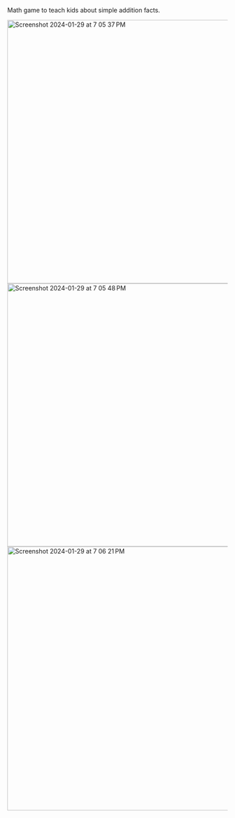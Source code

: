 Math game to teach kids about simple addition facts.

<img width="601" alt="Screenshot 2024-01-29 at 7 05 37 PM" src="https://github.com/ritika-gurjar/MathGame/assets/61918369/7a8c429a-21be-4561-adab-958c18af10fa">

<img width="600" alt="Screenshot 2024-01-29 at 7 05 48 PM" src="https://github.com/ritika-gurjar/MathGame/assets/61918369/509df8dd-f467-4150-a4ad-d89389eb2029">

<img width="602" alt="Screenshot 2024-01-29 at 7 06 21 PM" src="https://github.com/ritika-gurjar/MathGame/assets/61918369/52aee688-b5fc-4cc1-a4c8-001cbc3d81c2">
